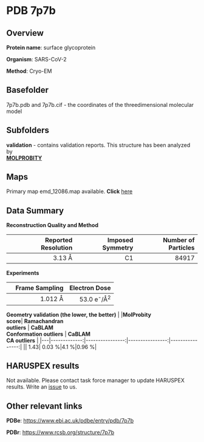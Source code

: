 # PDB 7p7b

## Overview

**Protein name**: surface glycoprotein

**Organism**: SARS-CoV-2

**Method**: Cryo-EM



## Basefolder

7p7b.pdb and 7p7b.cif - the coordinates of the threedimensional molecular model

## Subfolders





**validation** - contains validation reports. This structure has been analyzed by <br>  [**MOLPROBITY**](https://github.com/thorn-lab/coronavirus_structural_task_force/tree/master/pdb/surface_glycoprotein/SARS-CoV-2/7p7b/validation/molprobity)    



## Maps

Primary map emd_12086.map available. **Click** [here](http://ftp.wwpdb.org/pub/emdb/structures/EMD-12086/map/) 

## Data Summary
**Reconstruction Quality and Method**

|   | Reported Resolution | Imposed Symmetry | Number of Particles |
|---|-------------:|----------------:|--------------:|
|   |3.13 Å|C1|84917|

**Experiments**

|   | Frame Sampling | Electron Dose |
|---|-------------:|----------------:|
|   |1.012 Å|53.0 e<sup>-</sup>/Å<sup>2</sup>|

**Geometry validation (the lower, the better)**
|   |**MolProbity<br>score**| **Ramachandran<br>outliers** | **CaBLAM<br>Conformation outliers** | **CaBLAM<br>CA outliers** |
|---|-------------:|----------------:|----------------:|----------------:|
||  1.43|  0.03 %|4.1 %|0.96 %|

## HARUSPEX results

Not available. Please contact task force manager to update HARUSPEX results. Write an [issue](https://github.com/thorn-lab/coronavirus_structural_task_force/issues) to us.

## Other relevant links 
**PDBe**:  https://www.ebi.ac.uk/pdbe/entry/pdb/7p7b
 
**PDBr**: https://www.rcsb.org/structure/7p7b 
